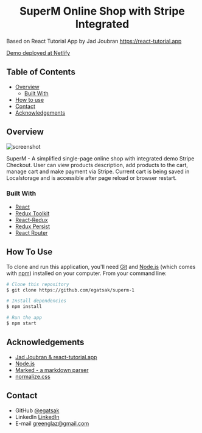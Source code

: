 <h1 align="center">SuperM Online Shop with Stripe Integrated</h1>

Based on React Tutorial App by Jad Joubran
https://react-tutorial.app

<p>
<a href="https://redux--celadon-monstera-6b69be.netlify.app/">
      Demo deployed at Netlify
</a>
</p>

## Table of Contents

- [Overview](#overview)
  - [Built With](#built-with)
- [How to use](#how-to-use)
- [Contact](#contact)
- [Acknowledgements](#acknowledgements)

## Overview

![screenshot](https://user-images.githubusercontent.com/103357389/174576137-16e1f051-b7a1-4aaf-8b17-7119e888116e.JPG)

SuperM - A simplified single-page online shop with integrated demo Stripe Checkout.
User can view products description, add products to the cart, manage cart and make payment via Stripe.
Current cart is being saved in Localstorage and is accessible after page reload or browser restart.

### Built With

- [React](https://reactjs.org/)
- [Redux Toolkit](https://redux-toolkit.js.org)
- [React-Redux](https://react-redux.js.org/)
- [Redux Persist](https://www.npmjs.com/package/redux-persist)
- [React Router](https://reactrouter.com/)

## How To Use

To clone and run this application, you'll need [Git](https://git-scm.com) and [Node.js](https://nodejs.org/en/download/) (which comes with [npm](http://npmjs.com)) installed on your computer. From your command line:

```bash
# Clone this repository
$ git clone https://github.com/egatsak/superm-1

# Install dependencies
$ npm install

# Run the app
$ npm start
```

## Acknowledgements

- [Jad Joubran & react-tutorial.app](https://react-tutorial.app/)
- [Node.js](https://nodejs.org/)
- [Marked - a markdown parser](https://github.com/chjj/marked)
- [normalize.css](https://github.com/necolas/normalize.css)

## Contact

- GitHub [@egatsak](https://github.com/egatsak)
- LinkedIn [LinkedIn](https://www.linkedin.com/in/yauheni-hatsak-39312023b/)
- E-mail [greenglaz@gmail.com](mailto:greenglaz@gmail.com)
